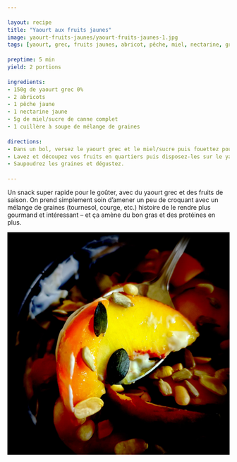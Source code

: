 ```yaml
---

layout: recipe
title: "Yaourt aux fruits jaunes"
image: yaourt-fruits-jaunes/yaourt-fruits-jaunes-1.jpg
tags: [yaourt, grec, fruits jaunes, abricot, pêche, miel, nectarine, graines, sans cuisson]

preptime: 5 min
yield: 2 portions

ingredients:
- 150g de yaourt grec 0%
- 2 abricots 
- 1 pêche jaune 
- 1 nectarine jaune
- 5g de miel/sucre de canne complet
- 1 cuillère à soupe de mélange de graines  

directions:
- Dans un bol, versez le yaourt grec et le miel/sucre puis fouettez pour obtenir une crème bien lisse.
- Lavez et découpez vos fruits en quartiers puis disposez-les sur le yaourt.
- Saupoudrez les graines et dégustez.

---
```


Un snack super rapide pour le goûter, avec du yaourt grec et des fruits de saison. On prend simplement soin d’amener un peu de croquant avec un mélange de graines (tournesol, courge, etc.) histoire de le rendre plus gourmand et intéressant – et ça amène du bon gras et des protéines en plus.

![Des fruits bien juteux et sucrés, un yaourt grec velouté qui apporte une pointe acidulée, du miel pour l’onctuosité, et des graines pour le craquant.](../images/yaourt-fruits-jaunes/yaourt-fruits-jaunes-2.jpg)